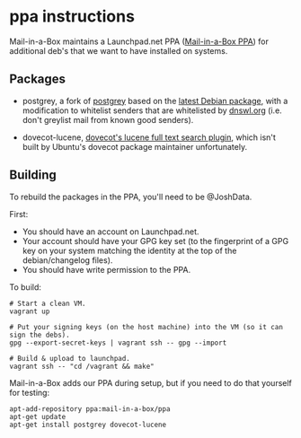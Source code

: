 ppa instructions
================

Mail-in-a-Box maintains a Launchpad.net PPA ([Mail-in-a-Box PPA](https://launchpad.net/~mail-in-a-box/+archive/ubuntu/ppa)) for additional deb's that we want to have installed on systems.

Packages
--------

* postgrey, a fork of [postgrey](http://postgrey.schweikert.ch/) based on the [latest Debian package](http://git.debian.org/?p=collab-maint/postgrey.git), with a modification to whitelist senders that are whitelisted by [dnswl.org](https://www.dnswl.org/) (i.e. don't greylist mail from known good senders).

* dovecot-lucene, [dovecot's lucene full text search plugin](http://wiki2.dovecot.org/Plugins/FTS/Lucene), which isn't built by Ubuntu's dovecot package maintainer unfortunately.

Building
--------

To rebuild the packages in the PPA, you'll need to be @JoshData.

First:

* You should have an account on Launchpad.net.
* Your account should have your GPG key set (to the fingerprint of a GPG key on your system matching the identity at the top of the debian/changelog files).
* You should have write permission to the PPA.

To build:

	# Start a clean VM.
	vagrant up

	# Put your signing keys (on the host machine) into the VM (so it can sign the debs).
	gpg --export-secret-keys | vagrant ssh -- gpg --import

	# Build & upload to launchpad.
	vagrant ssh -- "cd /vagrant && make"

Mail-in-a-Box adds our PPA during setup, but if you need to do that yourself for testing:

	apt-add-repository ppa:mail-in-a-box/ppa
	apt-get update
	apt-get install postgrey dovecot-lucene

